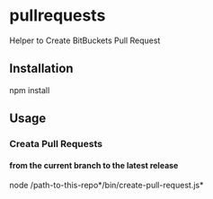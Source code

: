 # pullrequests
Helper to Create BitBuckets Pull Request

## Installation
npm install

## Usage
### Creata Pull Requests
#### from the current branch to the latest release
node /path-to-this-repo*/bin/create-pull-request.js*
